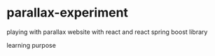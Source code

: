 # parallax-experiment
playing with parallax website with react and react spring boost library

learning purpose
